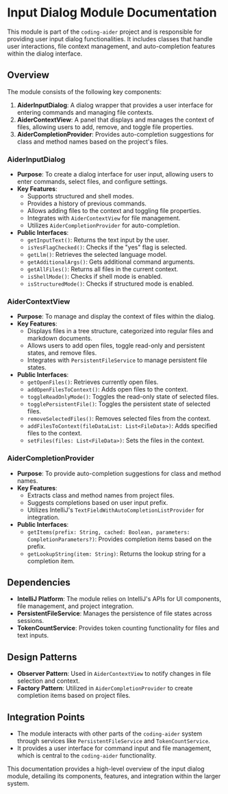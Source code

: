 # Input Dialog Module Documentation

This module is part of the `coding-aider` project and is responsible for providing user input dialog functionalities. It includes classes that handle user interactions, file context management, and auto-completion features within the dialog interface.

## Overview

The module consists of the following key components:

1. **AiderInputDialog**: A dialog wrapper that provides a user interface for entering commands and managing file contexts.
2. **AiderContextView**: A panel that displays and manages the context of files, allowing users to add, remove, and toggle file properties.
3. **AiderCompletionProvider**: Provides auto-completion suggestions for class and method names based on the project's files.

### AiderInputDialog

- **Purpose**: To create a dialog interface for user input, allowing users to enter commands, select files, and configure settings.
- **Key Features**:
  - Supports structured and shell modes.
  - Provides a history of previous commands.
  - Allows adding files to the context and toggling file properties.
  - Integrates with `AiderContextView` for file management.
  - Utilizes `AiderCompletionProvider` for auto-completion.
- **Public Interfaces**:
  - `getInputText()`: Returns the text input by the user.
  - `isYesFlagChecked()`: Checks if the "yes" flag is selected.
  - `getLlm()`: Retrieves the selected language model.
  - `getAdditionalArgs()`: Gets additional command arguments.
  - `getAllFiles()`: Returns all files in the current context.
  - `isShellMode()`: Checks if shell mode is enabled.
  - `isStructuredMode()`: Checks if structured mode is enabled.

### AiderContextView

- **Purpose**: To manage and display the context of files within the dialog.
- **Key Features**:
  - Displays files in a tree structure, categorized into regular files and markdown documents.
  - Allows users to add open files, toggle read-only and persistent states, and remove files.
  - Integrates with `PersistentFileService` to manage persistent file states.
- **Public Interfaces**:
  - `getOpenFiles()`: Retrieves currently open files.
  - `addOpenFilesToContext()`: Adds open files to the context.
  - `toggleReadOnlyMode()`: Toggles the read-only state of selected files.
  - `togglePersistentFile()`: Toggles the persistent state of selected files.
  - `removeSelectedFiles()`: Removes selected files from the context.
  - `addFilesToContext(fileDataList: List<FileData>)`: Adds specified files to the context.
  - `setFiles(files: List<FileData>)`: Sets the files in the context.

### AiderCompletionProvider

- **Purpose**: To provide auto-completion suggestions for class and method names.
- **Key Features**:
  - Extracts class and method names from project files.
  - Suggests completions based on user input prefix.
  - Utilizes IntelliJ's `TextFieldWithAutoCompletionListProvider` for integration.
- **Public Interfaces**:
  - `getItems(prefix: String, cached: Boolean, parameters: CompletionParameters?)`: Provides completion items based on the prefix.
  - `getLookupString(item: String)`: Returns the lookup string for a completion item.

## Dependencies

- **IntelliJ Platform**: The module relies on IntelliJ's APIs for UI components, file management, and project integration.
- **PersistentFileService**: Manages the persistence of file states across sessions.
- **TokenCountService**: Provides token counting functionality for files and text inputs.

## Design Patterns

- **Observer Pattern**: Used in `AiderContextView` to notify changes in file selection and context.
- **Factory Pattern**: Utilized in `AiderCompletionProvider` to create completion items based on project files.

## Integration Points

- The module interacts with other parts of the `coding-aider` system through services like `PersistentFileService` and `TokenCountService`.
- It provides a user interface for command input and file management, which is central to the `coding-aider` functionality.

This documentation provides a high-level overview of the input dialog module, detailing its components, features, and integration within the larger system.
